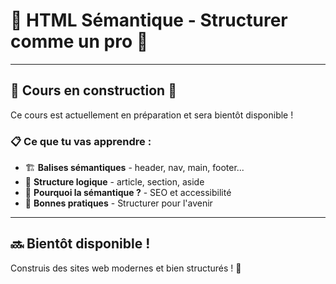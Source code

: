 # 🧱 HTML Sémantique - Structurer comme un pro 🎯

---

## 🚧 Cours en construction 🚧

Ce cours est actuellement en préparation et sera bientôt disponible !

### 📋 Ce que tu vas apprendre :

- 🏗️ **Balises sémantiques** - header, nav, main, footer...
- 📄 **Structure logique** - article, section, aside
- 🎯 **Pourquoi la sémantique ?** - SEO et accessibilité
- 🔧 **Bonnes pratiques** - Structurer pour l'avenir

---

## 🔜 Bientôt disponible !

Construis des sites web modernes et bien structurés ! 🚀
